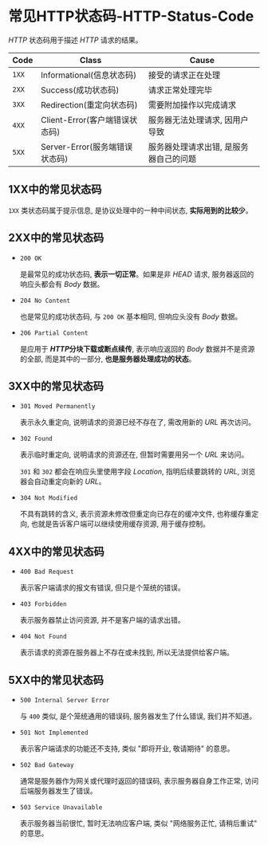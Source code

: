 # 常见HTTP状态码-HTTP-Status-Code

*HTTP* 状态码用于描述 *HTTP* 请求的结果。

| Code  | Class                          | Cause                                  |
| ----- | ------------------------------ | -------------------------------------- |
| `1XX` | Informational(信息状态码)      | 接受的请求正在处理                     |
| `2XX` | Success(成功状态码)            | 请求正常处理完毕                       |
| `3XX` | Redirection(重定向状态码)      | 需要附加操作以完成请求                 |
| `4XX` | Client-Error(客户端错误状态码) | 服务器无法处理请求, 因用户导致         |
| `5XX` | Server-Error(服务端错误状态码) | 服务器处理请求出错, 是服务器自己的问题 |

## 1XX中的常见状态码

`1XX` 类状态码属于提示信息, 是协议处理中的一种中间状态, **实际用到的比较少**。

## 2XX中的常见状态码

- `200 OK`
  
  是最常见的成功状态码, **表示一切正常**。如果是非 *HEAD* 请求, 服务器返回的响应头都会有 *Body* 数据。

- `204 No Content`
  
  也是常见的成功状态码, 与 `200 OK` 基本相同, 但响应头没有 *Body* 数据。

- `206 Partial Content`
  
  是应用于 ***HTTP*分块下载或断点续传**, 表示响应返回的 *Body* 数据并不是资源的全部, 而是其中的一部分, **也是服务器处理成功的状态**。

## 3XX中的常见状态码

- `301 Moved Permanently`

  表示永久重定向, 说明请求的资源已经不存在了, 需改用新的 *URL* 再次访问。

- `302 Found`

  表示临时重定向, 说明请求的资源还在, 但暂时需要用另一个 *URL* 来访问。

  `301` 和 `302` 都会在响应头里使用字段 *Location*, 指明后续要跳转的 *URL*, 浏览器会自动重定向新的 *URL*。

- `304 Not Modified`

  不具有跳转的含义, 表示资源未修改但重定向已存在的缓冲文件, 也称缓存重定向, 也就是告诉客户端可以继续使用缓存资源, 用于缓存控制。

## 4XX中的常见状态码

- `400 Bad Request`

  表示客户端请求的报文有错误, 但只是个笼统的错误。

- `403 Forbidden`

  表示服务器禁止访问资源, 并不是客户端的请求出错。

- `404 Not Found`

  表示请求的资源在服务器上不存在或未找到, 所以无法提供给客户端。

## 5XX中的常见状态码

- `500 Internal Server Error`
  
  与 `400` 类似, 是个笼统通用的错误码, 服务器发生了什么错误, 我们并不知道。

- `501 Not Implemented`

  表示客户端请求的功能还不支持, 类似 "即将开业, 敬请期待" 的意思。

- `502 Bad Gateway`

  通常是服务器作为网关或代理时返回的错误码, 表示服务器自身工作正常, 访问后端服务器发生了错误。

- `503 Service Unavailable`

  表示服务器当前很忙, 暂时无法响应客户端, 类似 "网络服务正忙, 请稍后重试" 的意思。
